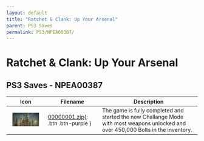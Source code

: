 ```yaml
---
layout: default
title: "Ratchet & Clank: Up Your Arsenal"
parent: PS3 Saves
permalink: PS3/NPEA00387/
---
```

# Ratchet & Clank: Up Your Arsenal

## PS3 Saves - NPEA00387

| Icon | Filename | Description |
|------|----------|-------------|
| ![Ratchet & Clank: Up Your Arsenal](ICON0.PNG) | [00000001.zip](00000001.zip){: .btn .btn-purple } | The game is fully completed and started the new Challange Mode with most weapons unlocked and over 450,000 Bolts in the inventory. |
